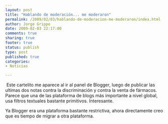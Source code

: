 ```yaml
--- 
layout: post
title: "Hablando de moderación... me moderaron"
permalink: /2009/02/03/hablando-de-moderacion-me-moderaron/index.html
author: Jorge Grippo
date: 2009-02-03 22:17:00
comments: true
sharing: true
footer: true
status: publish
type: post
published: true
categories: 
- Noticias

---
```

<!-- 70 -->
<a href="http://blog.grippo.com/wp-content/uploads/2010/03/imagen2.png"><img src="http://blog.grippo.com/wp-content/uploads/2010/03/imagen2.png?w=300" alt="" border="0" /></a>
Este cartelito me aparece al ir al panel de Blogger, luego de publicar las ultimas dos notas contra la discriminación y contra la venta de fármacos. Parece que una de las plataforma de blogs más importante a nivel global, usa filtros textuales bastante primitivos. Interesante.

Ya Blogger era una plataforma bastante restrictiva, ahora directamente creo que es tiempo de migrar a otra plataforma.


